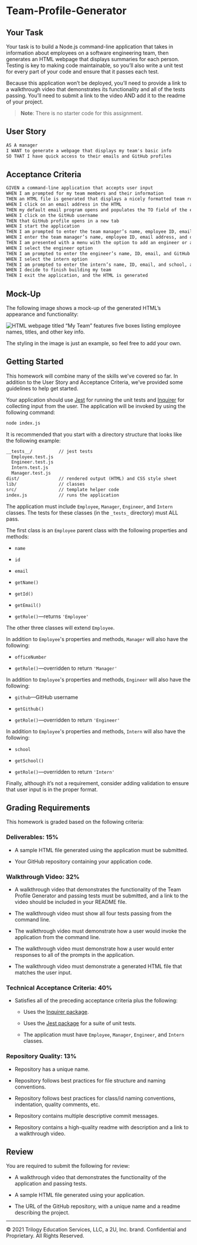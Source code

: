 # Team-Profile-Generator

## Your Task

Your task is to build a Node.js command-line application that takes in information about employees on a software engineering team, then generates an HTML webpage that displays summaries for each person. Testing is key to making code maintainable, so you’ll also write a unit test for every part of your code and ensure that it passes each test.

Because this application won’t be deployed, you’ll need to provide a link to a walkthrough video that demonstrates its functionality and all of the tests passing. You’ll need to submit a link to the video AND add it to the readme of your project.

> **Note**: There is no starter code for this assignment.

## User Story

```md
AS A manager
I WANT to generate a webpage that displays my team's basic info
SO THAT I have quick access to their emails and GitHub profiles
```

## Acceptance Criteria

```md
GIVEN a command-line application that accepts user input
WHEN I am prompted for my team members and their information
THEN an HTML file is generated that displays a nicely formatted team roster based on user input
WHEN I click on an email address in the HTML
THEN my default email program opens and populates the TO field of the email with the address
WHEN I click on the GitHub username
THEN that GitHub profile opens in a new tab
WHEN I start the application
THEN I am prompted to enter the team manager’s name, employee ID, email address, and office number
WHEN I enter the team manager’s name, employee ID, email address, and office number
THEN I am presented with a menu with the option to add an engineer or an intern or to finish building my team
WHEN I select the engineer option
THEN I am prompted to enter the engineer’s name, ID, email, and GitHub username, and I am taken back to the menu
WHEN I select the intern option
THEN I am prompted to enter the intern’s name, ID, email, and school, and I am taken back to the menu
WHEN I decide to finish building my team
THEN I exit the application, and the HTML is generated
```

## Mock-Up

The following image shows a mock-up of the generated HTML’s appearance and functionality:

![HTML webpage titled “My Team” features five boxes listing employee names, titles, and other key info.](./Assets/10-object-oriented-programming-homework-demo.png)

The styling in the image is just an example, so feel free to add your own.

## Getting Started

This homework will combine many of the skills we've covered so far. In addition to the User Story and Acceptance Criteria, we’ve provided some guidelines to help get started.

Your application should use [Jest](https://www.npmjs.com/package/jest) for running the unit tests and [Inquirer](https://www.npmjs.com/package/inquirer) for collecting input from the user. The application will be invoked by using the following command:

```bash
node index.js
```

It is recommended that you start with a directory structure that looks like the following example:

```md
__tests__/			// jest tests
  Employee.test.js
  Engineer.test.js
  Intern.test.js
  Manager.test.js
dist/               // rendered output (HTML) and CSS style sheet
lib/				// classes
src/				// template helper code
index.js			// runs the application
```

The application must include `Employee`, `Manager`, `Engineer`, and `Intern` classes. The tests for these classes (in the `_tests_` directory) must ALL pass.

The first class is an `Employee` parent class with the following properties and methods:

* `name`

* `id`

* `email`

* `getName()`

* `getId()`

* `getEmail()`

* `getRole()`&mdash;returns `'Employee'`

The other three classes will extend `Employee`.

In addition to `Employee`'s properties and methods, `Manager` will also have the following:

* `officeNumber`

* `getRole()`&mdash;overridden to return `'Manager'`

In addition to `Employee`'s properties and methods, `Engineer` will also have the following:

* `github`&mdash;GitHub username

* `getGithub()`

* `getRole()`&mdash;overridden to return `'Engineer'`

In addition to `Employee`'s properties and methods, `Intern` will also have the following:

* `school`

* `getSchool()`

* `getRole()`&mdash;overridden to return `'Intern'`

Finally, although it’s not a requirement, consider adding validation to ensure that user input is in the proper format.

## Grading Requirements

This homework is graded based on the following criteria: 

### Deliverables: 15%

* A sample HTML file generated using the application must be submitted.

* Your GitHub repository containing your application code.


### Walkthrough Video: 32%

* A walkthrough video that demonstrates the functionality of the Team Profile Generator and passing tests must be submitted, and a link to the video should be included in your README file.

* The walkthrough video must show all four tests passing from the command line.

* The walkthrough video must demonstrate how a user would invoke the application from the command line.

* The walkthrough video must demonstrate how a user would enter responses to all of the prompts in the application.

* The walkthrough video must demonstrate a generated HTML file that matches the user input.


### Technical Acceptance Criteria: 40%

* Satisfies all of the preceding acceptance criteria plus the following:

	* Uses the [Inquirer package](https://www.npmjs.com/package/inquirer).

	* Uses the [Jest package](https://www.npmjs.com/package/jest) for a suite of unit tests.

  * The application must have `Employee`, `Manager`, `Engineer`, and `Intern` classes.

### Repository Quality: 13%

* Repository has a unique name.

* Repository follows best practices for file structure and naming conventions.

* Repository follows best practices for class/id naming conventions, indentation, quality comments, etc.

* Repository contains multiple descriptive commit messages.

* Repository contains a high-quality readme with description and a link to a walkthrough video.

## Review

You are required to submit the following for review:

* A walkthrough video that demonstrates the functionality of the application and passing tests.

* A sample HTML file generated using your application.

* The URL of the GitHub repository, with a unique name and a readme describing the project.

---
© 2021 Trilogy Education Services, LLC, a 2U, Inc. brand. Confidential and Proprietary. All Rights Reserved.

